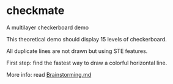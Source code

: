 # checkmate
A multilayer checkerboard demo

This theoretical demo should display 15 levels of checkerboard.

All duplicate lines are not drawn but using STE features.

First step: find the fastest way to draw a colorful horizontal line.

More info: read [Brainstorming.md](Brainstorming.md)

